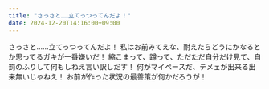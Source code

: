 ```yaml
---
title: "さっさと……立てっつってんだよ！"
date: 2024-12-20T14:16:00+09:00
---
```

さっさと……立てっつってんだよ！
私はお前みてえな、耐えたらどうにかなるとか思ってるガキが一番嫌いだ！
縮こまって、蹲って、ただただ自分だけ見て、自罰のふりして何もしねえ言い訳しだす！
何がマイペースだ、テメェが出来る出来無いじゃねえ！
お前が作った状況の最善策が何かだろうが！

